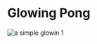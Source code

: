 # Glowing Pong
![a simple glowin 1](https://github.com/DamosIAR/DamosIAR/assets/125948571/e6951e82-6c68-40bd-bd58-4047d0762bb7)





